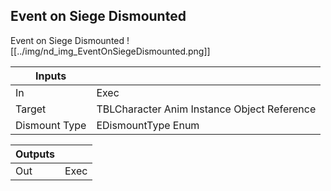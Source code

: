 ## Event on Siege Dismounted
Event on Siege Dismounted
![[../img/nd_img_EventOnSiegeDismounted.png]]

|Inputs||
|--|--|
| In | Exec |
| Target | TBLCharacter Anim Instance Object Reference |
| Dismount Type | EDismountType Enum |

|Outputs||
|--|--|
| Out | Exec |
